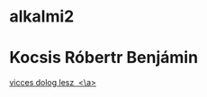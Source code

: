 # alkalmi2
<h1> Kocsis Róbertr  Benjámin </h1>
<a href="https://youtu.be/dQw4w9WgXcQ">vicces dolog lesz
<img https://www.google.com/search?q=trollface&rlz=1C1GCEU_huHU972HU972&source=lnms&tbm=isch&sa=X&ved=2ahUKEwjdyY_au7rzAhUPgf0HHVdIBjQQ_AUoAXoECAEQAw&biw=1536&bih=754&dpr=1.25#imgrc=XXYJjcpIM16s7M>
<\a>
